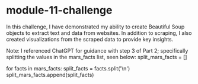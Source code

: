 # module-11-challenge

In this challenge, I have demonstrated my ability to create Beautiful Soup objects to extract text and data from websites. In addition to scraping, I also created visualizations from the scraped data to provide key insights. 

Note: 
I referenced ChatGPT for guidance with step 3 of Part 2; specifically splitting the values in the mars_facts list, seen below:
split_mars_facts = []

for facts in mars_facts:
    split_facts = facts.split('\n')
    split_mars_facts.append(split_facts)
